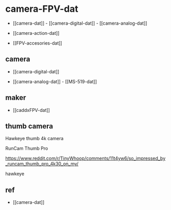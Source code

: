 
# camera-FPV-dat

- [[camera-dat]] - [[camera-digital-dat]] - [[camera-analog-dat]]

- [[camera-action-dat]]

- [[FPV-accesories-dat]]



## camera 

- [[camera-digital-dat]]

- [[camera-analog-dat]] - [[MS-519-dat]]


## maker 

- [[caddxFPV-dat]]


## thumb camera 

Hawkeye thumb 4k camera

RunCam Thumb Pro

https://www.reddit.com/r/TinyWhoop/comments/11t4yw6/so_impressed_by_runcam_thumb_pro_4k30_on_my/

hawkeye 






## ref 

- [[camera-dat]]